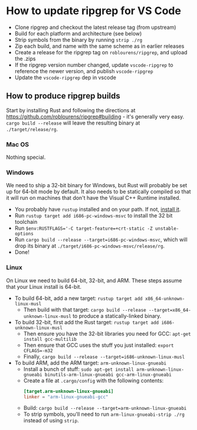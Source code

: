 # How to update ripgrep for VS Code

- Clone ripgrep and checkout the latest release tag (from upstream)
- Build for each platform and architecture (see below)
- Strip symbols from the binary by running `strip ./rg`
- Zip each build, and name with the same scheme as in earlier releases
- Create a release for the ripgrep tag on `roblourens/ripgrep`, and upload the .zips
- If the ripgrep version number changed, update `vscode-ripgrep` to reference the newer version, and publish `vscode-ripgrep`
- Update the `vscode-ripgrep` dep in vscode

## How to produce ripgrep builds

Start by installing Rust and following the directions at https://github.com/roblourens/ripgrep#building - it's generally very easy. `cargo build --release` will leave the resulting binary at `./target/release/rg`.

### Mac OS
Nothing special.

### Windows
We need to ship a 32-bit binary for Windows, but Rust will probably be set up for 64-bit mode by default. It also needs to be statically compiled so that it will run on machines that don't have the Visual C++ Runtime installed.

- You probably have `rustup` installed and on your path. If not, [install it](https://www.rustup.rs/).
- Run `rustup target add i686-pc-windows-msvc` to install the 32 bit toolchain
- Run `$env:RUSTFLAGS='-C target-feature=+crt-static -Z unstable-options`
- Run `cargo build --release --target=i686-pc-windows-msvc`, which will drop its binary at `./target/i686-pc-windows-msvc/release/rg`.
- Done!

### Linux
On Linux we need to build 64-bit, 32-bit, and ARM. These steps assume that your Linux install is 64-bit.

- To build 64-bit, add a new target: `rustup target add x86_64-unknown-linux-musl`
  - Then build with that target: `cargo build --release --target=x86_64-unknown-linux-musl` to produce a statically-linked binary.
- To build 32-bit, first add the Rust target: `rustup target add i686-unknown-linux-musl`
  - Then ensure you have the 32-bit libraries you need for GCC: `apt-get install gcc-multilib`
  - Then ensure that GCC uses the stuff you just installed: `export CFLAGS=-m32`
  - Finally, `cargo build --release --target=i686-unknown-linux-musl`
- To build ARM, add the ARM target: `arm-unknown-linux-gnueabi`
  - Install a bunch of stuff: `sudo apt-get install arm-unknown-linux-gnueabi binutils-arm-linux-gnueabi gcc-arm-linux-gnueabi`
  - Create a file at `.cargo/config` with the following contents:
    ```toml
    [target.arm-unknown-linux-gnueabi]
    linker = "arm-linux-gnueabi-gcc"
    ```
  - Build: `cargo build --release --target=arm-unknown-linux-gnueabi`
  - To strip symbols, you'll need to run `arm-linux-gnueabi-strip ./rg` instead of using `strip`.